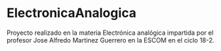 # ElectronicaAnalogica
Proyecto realizado en la materia Electrónica analógica impartida por el profesor  Jose Alfredo Martinez Guerrero en la ESCOM en el ciclo 18-2. 
